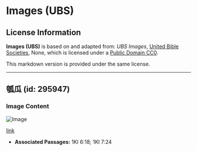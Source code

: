 # Images (UBS)

## License Information

**Images (UBS)** is based on and adapted from: _UBS Images_, [United Bible Societies](https://unitedbiblesocieties.org/), None, which is licensed under a [Public Domain CC0](https://creativecommons.org/public-domain/cc0/).

This markdown version is provided under the same license.



--------------------------------

## 瓠瓜 (id: 295947)

### Image Content

![Image](https://cdn.aquifer.bible/aquifer-content/resources/Media/WEB-0083_bottlegourd.jpg)

[link](https://cdn.aquifer.bible/aquifer-content/resources/Media/WEB-0083_bottlegourd.jpg)

* **Associated Passages:** 1KI 6:18; 1KI 7:24

